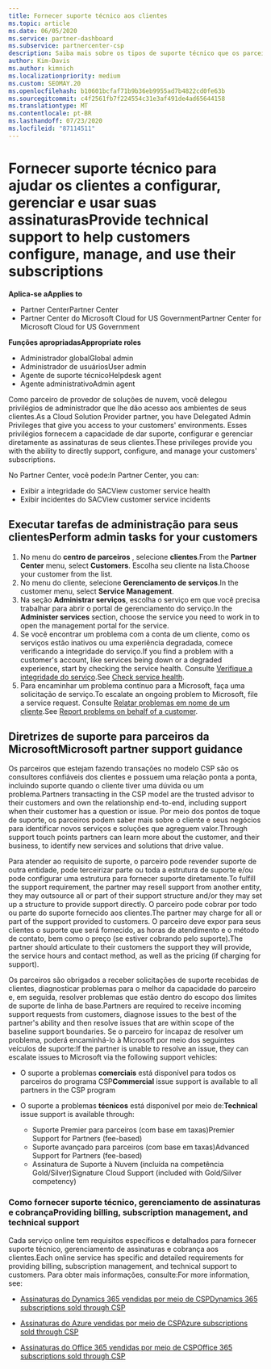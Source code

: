 ```yaml
---
title: Fornecer suporte técnico aos clientes
ms.topic: article
ms.date: 06/05/2020
ms.service: partner-dashboard
ms.subservice: partnercenter-csp
description: Saiba mais sobre os tipos de suporte técnico que os parceiros do programa de provedor de soluções na nuvem podem oferecer aos seus clientes.
author: Kim-Davis
ms.author: kimnich
ms.localizationpriority: medium
ms.custom: SEOMAY.20
ms.openlocfilehash: b10601bcfaf71b9b36eb9955ad7b4822cd0fe63b
ms.sourcegitcommit: c4f2561fb7f224554c31e3af491de4ad65644158
ms.translationtype: MT
ms.contentlocale: pt-BR
ms.lasthandoff: 07/23/2020
ms.locfileid: "87114511"
---
```

# <a name="provide-technical-support-to-help-customers-configure-manage-and-use-their-subscriptions"></a><span data-ttu-id="592ff-103">Fornecer suporte técnico para ajudar os clientes a configurar, gerenciar e usar suas assinaturas</span><span class="sxs-lookup"><span data-stu-id="592ff-103">Provide technical support to help customers configure, manage, and use their subscriptions</span></span>

<span data-ttu-id="592ff-104">**Aplica-se a**</span><span class="sxs-lookup"><span data-stu-id="592ff-104">**Applies to**</span></span>

- <span data-ttu-id="592ff-105">Partner Center</span><span class="sxs-lookup"><span data-stu-id="592ff-105">Partner Center</span></span>
- <span data-ttu-id="592ff-106">Partner Center do Microsoft Cloud for US Government</span><span class="sxs-lookup"><span data-stu-id="592ff-106">Partner Center for Microsoft Cloud for US Government</span></span>

<span data-ttu-id="592ff-107">**Funções apropriadas**</span><span class="sxs-lookup"><span data-stu-id="592ff-107">**Appropriate roles**</span></span>
- <span data-ttu-id="592ff-108">Administrador global</span><span class="sxs-lookup"><span data-stu-id="592ff-108">Global admin</span></span>
- <span data-ttu-id="592ff-109">Administrador de usuários</span><span class="sxs-lookup"><span data-stu-id="592ff-109">User admin</span></span>
- <span data-ttu-id="592ff-110">Agente de suporte técnico</span><span class="sxs-lookup"><span data-stu-id="592ff-110">Helpdesk agent</span></span>
- <span data-ttu-id="592ff-111">Agente administrativo</span><span class="sxs-lookup"><span data-stu-id="592ff-111">Admin agent</span></span>

<span data-ttu-id="592ff-112">Como parceiro de provedor de soluções de nuvem, você delegou privilégios de administrador que lhe dão acesso aos ambientes de seus clientes.</span><span class="sxs-lookup"><span data-stu-id="592ff-112">As a Cloud Solution Provider partner, you have Delegated Admin Privileges that give you access to your customers' environments.</span></span> <span data-ttu-id="592ff-113">Esses privilégios fornecem a capacidade de dar suporte, configurar e gerenciar diretamente as assinaturas de seus clientes.</span><span class="sxs-lookup"><span data-stu-id="592ff-113">These privileges provide you with the ability to directly support, configure, and manage your customers' subscriptions.</span></span>

<span data-ttu-id="592ff-114">No Partner Center, você pode:</span><span class="sxs-lookup"><span data-stu-id="592ff-114">In Partner Center, you can:</span></span>

- <span data-ttu-id="592ff-115">Exibir a integridade do SAC</span><span class="sxs-lookup"><span data-stu-id="592ff-115">View customer service health</span></span>
- <span data-ttu-id="592ff-116">Exibir incidentes do SAC</span><span class="sxs-lookup"><span data-stu-id="592ff-116">View customer service incidents</span></span>

## <a name="perform-admin-tasks-for-your-customers"></a><span data-ttu-id="592ff-117">Executar tarefas de administração para seus clientes</span><span class="sxs-lookup"><span data-stu-id="592ff-117">Perform admin tasks for your customers</span></span>

1. <span data-ttu-id="592ff-118">No menu do **centro de parceiros** , selecione **clientes**.</span><span class="sxs-lookup"><span data-stu-id="592ff-118">From the **Partner Center** menu, select **Customers**.</span></span> <span data-ttu-id="592ff-119">Escolha seu cliente na lista.</span><span class="sxs-lookup"><span data-stu-id="592ff-119">Choose your customer from the list.</span></span>
2. <span data-ttu-id="592ff-120">No menu do cliente, selecione **Gerenciamento de serviços**.</span><span class="sxs-lookup"><span data-stu-id="592ff-120">In the customer menu, select **Service Management**.</span></span>
3. <span data-ttu-id="592ff-121">Na seção **Administrar serviços**, escolha o serviço em que você precisa trabalhar para abrir o portal de gerenciamento do serviço.</span><span class="sxs-lookup"><span data-stu-id="592ff-121">In the **Administer services** section, choose the service you need to work in to open the management portal for the service.</span></span>
4. <span data-ttu-id="592ff-122">Se você encontrar um problema com a conta de um cliente, como os serviços estão inativos ou uma experiência degradada, comece verificando a integridade do serviço.</span><span class="sxs-lookup"><span data-stu-id="592ff-122">If you find a problem with a customer's account, like services being down or a degraded experience, start by checking the service health.</span></span> <span data-ttu-id="592ff-123">Consulte [Verifique a integridade do serviço](check-service-health.md).</span><span class="sxs-lookup"><span data-stu-id="592ff-123">See [Check service health](check-service-health.md).</span></span>
5. <span data-ttu-id="592ff-124">Para encaminhar um problema contínuo para a Microsoft, faça uma solicitação de serviço.</span><span class="sxs-lookup"><span data-stu-id="592ff-124">To escalate an ongoing problem to Microsoft, file a service request.</span></span> <span data-ttu-id="592ff-125">Consulte [Relatar problemas em nome de um cliente](report-problems-on-behalf-of-a-customer.md).</span><span class="sxs-lookup"><span data-stu-id="592ff-125">See [Report problems on behalf of a customer](report-problems-on-behalf-of-a-customer.md).</span></span>

## <a name="microsoft-partner-support-guidance"></a><span data-ttu-id="592ff-126">Diretrizes de suporte para parceiros da Microsoft</span><span class="sxs-lookup"><span data-stu-id="592ff-126">Microsoft partner support guidance</span></span>

<span data-ttu-id="592ff-127">Os parceiros que estejam fazendo transações no modelo CSP são os consultores confiáveis dos clientes e possuem uma relação ponta a ponta, incluindo suporte quando o cliente tiver uma dúvida ou um problema.</span><span class="sxs-lookup"><span data-stu-id="592ff-127">Partners transacting in the CSP model are the trusted advisor to their customers and own the relationship end-to-end, including support when their customer has a question or issue.</span></span> <span data-ttu-id="592ff-128">Por meio dos pontos de toque de suporte, os parceiros podem saber mais sobre o cliente e seus negócios para identificar novos serviços e soluções que agreguem valor.</span><span class="sxs-lookup"><span data-stu-id="592ff-128">Through support touch points partners can learn more about the customer, and their business, to identify new services and solutions that drive value.</span></span>

<span data-ttu-id="592ff-129">Para atender ao requisito de suporte, o parceiro pode revender suporte de outra entidade, pode terceirizar parte ou toda a estrutura de suporte e/ou pode configurar uma estrutura para fornecer suporte diretamente.</span><span class="sxs-lookup"><span data-stu-id="592ff-129">To fulfill the support requirement, the partner may resell support from another entity, they may outsource all or part of their support structure and/or they may set up a structure to provide support directly.</span></span>  <span data-ttu-id="592ff-130">O parceiro pode cobrar por todo ou parte do suporte fornecido aos clientes.</span><span class="sxs-lookup"><span data-stu-id="592ff-130">The partner may charge for all or part of the support provided to customers.</span></span> <span data-ttu-id="592ff-131">O parceiro deve expor para seus clientes o suporte que será fornecido, as horas de atendimento e o método de contato, bem como o preço (se estiver cobrando pelo suporte).</span><span class="sxs-lookup"><span data-stu-id="592ff-131">The partner should articulate to their customers the support they will provide, the service hours and contact method, as well as the pricing (if charging for support).</span></span> 

<span data-ttu-id="592ff-132">Os parceiros são obrigados a receber solicitações de suporte recebidas de clientes, diagnosticar problemas para o melhor da capacidade do parceiro e, em seguida, resolver problemas que estão dentro do escopo dos limites de suporte de linha de base.</span><span class="sxs-lookup"><span data-stu-id="592ff-132">Partners are required to receive incoming support requests from customers, diagnose issues to the best of the partner's ability and then resolve issues that are within scope of the baseline support boundaries.</span></span> <span data-ttu-id="592ff-133">Se o parceiro for incapaz de resolver um problema, poderá encaminhá-lo à Microsoft por meio dos seguintes veículos de suporte:</span><span class="sxs-lookup"><span data-stu-id="592ff-133">If the partner is unable to resolve an issue, they can escalate issues to Microsoft via the following support vehicles:</span></span>

- <span data-ttu-id="592ff-134">O suporte a problemas **comerciais** está disponível para todos os parceiros do programa CSP</span><span class="sxs-lookup"><span data-stu-id="592ff-134">**Commercial** issue support is available to all partners in the CSP program</span></span>

- <span data-ttu-id="592ff-135">O suporte a problemas **técnicos** está disponível por meio de:</span><span class="sxs-lookup"><span data-stu-id="592ff-135">**Technical** issue support is available through:</span></span>

  - <span data-ttu-id="592ff-136">Suporte Premier para parceiros (com base em taxas)</span><span class="sxs-lookup"><span data-stu-id="592ff-136">Premier Support for Partners (fee-based)</span></span>
  - <span data-ttu-id="592ff-137">Suporte avançado para parceiros (com base em taxas)</span><span class="sxs-lookup"><span data-stu-id="592ff-137">Advanced Support for Partners (fee-based)</span></span>
  - <span data-ttu-id="592ff-138">Assinatura de Suporte à Nuvem (incluída na competência Gold/Silver)</span><span class="sxs-lookup"><span data-stu-id="592ff-138">Signature Cloud Support (included with Gold/Silver competency)</span></span>

### <a name="providing-billing-subscription-management-and-technical-support"></a><span data-ttu-id="592ff-139">Como fornecer suporte técnico, gerenciamento de assinaturas e cobrança</span><span class="sxs-lookup"><span data-stu-id="592ff-139">Providing billing, subscription management, and technical support</span></span> 

<span data-ttu-id="592ff-140">Cada serviço online tem requisitos específicos e detalhados para fornecer suporte técnico, gerenciamento de assinaturas e cobrança aos clientes.</span><span class="sxs-lookup"><span data-stu-id="592ff-140">Each online service has specific and detailed requirements for providing billing, subscription management, and technical support to customers.</span></span> <span data-ttu-id="592ff-141">Para obter mais informações, consulte:</span><span class="sxs-lookup"><span data-stu-id="592ff-141">For more information, see:</span></span>

- [<span data-ttu-id="592ff-142">Assinaturas do Dynamics 365 vendidas por meio de CSP</span><span class="sxs-lookup"><span data-stu-id="592ff-142">Dynamics 365 subscriptions sold through CSP</span></span>](https://www.microsoftpartnercommunity.com/t5/CSP/Microsoft-Partner-Support-Guidance/m-p/5262#M30)

- [<span data-ttu-id="592ff-143">Assinaturas do Azure vendidas por meio de CSP</span><span class="sxs-lookup"><span data-stu-id="592ff-143">Azure subscriptions sold through CSP</span></span>](https://www.microsoftpartnercommunity.com/t5/CSP/Microsoft-Partner-Support-Guidance/m-p/5263#M31)

- [<span data-ttu-id="592ff-144">Assinaturas do Office 365 vendidas por meio de CSP</span><span class="sxs-lookup"><span data-stu-id="592ff-144">Office 365 subscriptions sold through CSP</span></span>](https://www.microsoftpartnercommunity.com/t5/CSP/Microsoft-Partner-Support-Guidance/m-p/5264#M32)
